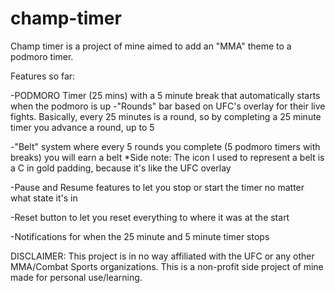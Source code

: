# champ-timer
Champ timer is a project of mine aimed to add an "MMA" theme to a podmoro timer.

Features so far:

-PODMORO Timer (25 mins) with a 5 minute break that automatically starts when the podmoro is up
-"Rounds" bar based on UFC's overlay for their live fights. Basically, every 25 minutes is a round, so by
  completing a 25 minute timer you advance a round, up to 5

-"Belt" system where every 5 rounds you complete (5 podmoro timers with breaks) you will earn a belt
  *Side note: The icon I used to represent a belt is a C in gold padding, because it's like the UFC overlay

-Pause and Resume features to let you stop or start the timer no matter what state it's in

-Reset button to let you reset everything to where it was at the start

-Notifications for when the 25 minute and 5 minute timer stops

DISCLAIMER: This project is in no way affiliated with the UFC or any other MMA/Combat Sports organizations. This is a non-profit side project of mine made for personal use/learning. 